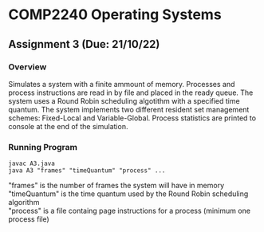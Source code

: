 # COMP2240 Operating Systems
## Assignment 3 (Due: 21/10/22)

### Overview
Simulates a system with a finite ammount of memory. Processes and process instructions are read in by file and placed in the ready queue. The system uses a Round Robin scheduling algotithm with a specified time quantum. The system implements two different resident set management schemes: Fixed-Local and Variable-Global. Process statistics are printed to console at the end of the simulation.

### Running Program
``` javac A3.java ``` <br />
``` java A3 "frames" "timeQuantum" "process" ... ``` <br />

"frames" is the number of frames the system will have in memory <br />
"timeQuantum" is the time quantum used by the Round Robin scheduling algorithm <br />
"process" is a file containg page instructions for a process (minimum one process file)
